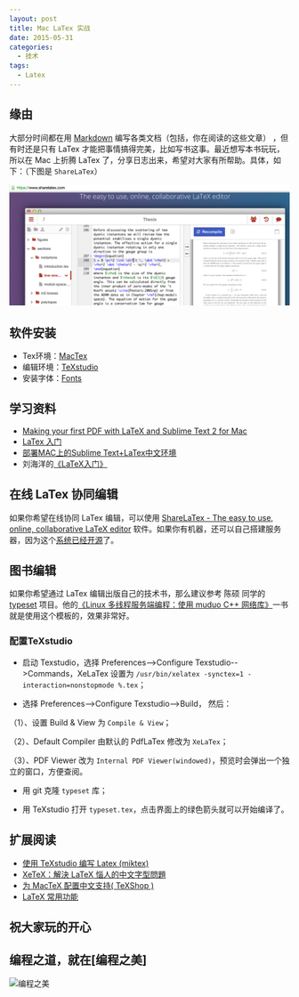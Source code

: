 ```yaml
---
layout: post
title: Mac LaTex 实战
date: 2015-05-31
categories:
  - 技术
tags:
  - Latex
---
```


## 缘由

大部分时间都在用 [Markdown](https://guides.github.com/features/mastering-markdown/) 编写各类文档（包括，你在阅读的这些文章） ，但有时还是只有 LaTex 才能把事情搞得完美，比如写书这事。最近想写本书玩玩，所以在 Mac 上折腾 LaTex 了，分享日志出来，希望对大家有所帮助。具体，如下：（下图是 `ShareLaTex`） 

![](/img/article/05/2015-05-31-sharelatex.png)


## 软件安装

* Tex环境：[MacTex](http://www.tug.org/mactex/)
* 编辑环境：[TeXstudio](http://texstudio.sourceforge.net/)
* 安装字体：[Fonts](http://www.tug.org/mactex/fonts/index.html)


## 学习资料

* [Making your first PDF with LaTeX and Sublime Text 2 for Mac](http://economistry.com/2013/01/installing-and-using-latex-for-mac/)
* [LaTex 入门](http://www.jianshu.com/p/e59aaac15088)
* [部署MAC上的Sublime Text+LaTex中文环境](http://www.readern.com/sublime-text-latex-chinese-under-mac.html)
* 刘海洋的[《LaTeX入门》](http://book.douban.com/subject/24703731/)


## 在线 LaTex 协同编辑

如果你希望在线协同 LaTex 编辑，可以使用 [ShareLaTex - The easy to use, online, collaborative LaTeX editor](https://www.sharelatex.com/) 软件。如果你有机器，还可以自己搭建服务器，因为这个[系统已经开源](https://github.com/sharelatex/sharelatex)了。


## 图书编辑

如果你希望通过 LaTex 编辑出版自己的技术书，那么建议参考 陈硕 同学的 [typeset](https://github.com/chenshuo/typeset) 项目。他的[《Linux 多线程服务端编程：使用 muduo C++ 网络库》](http://book.douban.com/subject/20471211/)一书就是使用这个模板的，效果非常好。


### 配置TeXstudio

* 启动 Texstudio，选择 Preferences-->Configure Texstudio-->Commands，XeLaTex 设置为 `/usr/bin/xelatex -synctex=1 -interaction=nonstopmode %.tex`；

* 选择 Preferences-->Configure Texstudio-->Build， 然后：

（1）、设置 Build & View 为 `Compile & View`；

（2）、Default Compiler 由默认的 PdfLaTex 修改为 `XeLaTex`；

（3）、PDF Viewer 改为 `Internal PDF Viewer(windowed)`，预览时会弹出一个独立的窗口，方便查阅。

* 用 git 克隆 `typeset` 库；

* 用 TeXstudio 打开 `typeset.tex`，点击界面上的绿色箭头就可以开始编译了。


## 扩展阅读

* [使用 TeXstudio 编写 Latex (miktex)](http://blog.sina.com.cn/s/blog_4a238ec20101sl5n.html)
* [XeTeX：解決 LaTeX 惱人的中文字型問題](http://www.hitripod.com/blog/2011/04/xetex-chinese-font-cjk-latex/)
* [为 MacTeX 配置中文支持( TeXShop )](http://liam0205.me/2014/11/02/latex-mactex-chinese-support/)
* [LaTeX 常用功能](http://blog.csdn.net/solstice/article/details/638)


## 祝大家玩的开心

## 编程之道，就在[编程之美]

![编程之美](/img/weixin_qr.jpg)

